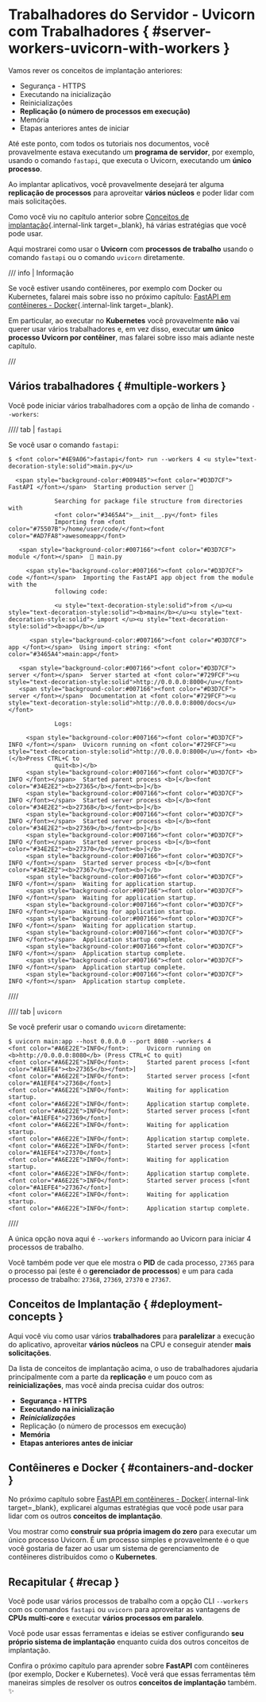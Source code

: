 # Trabalhadores do Servidor - Uvicorn com Trabalhadores { #server-workers-uvicorn-with-workers }

Vamos rever os conceitos de implantação anteriores:

* Segurança - HTTPS
* Executando na inicialização
* Reinicializações
* **Replicação (o número de processos em execução)**
* Memória
* Etapas anteriores antes de iniciar

Até este ponto, com todos os tutoriais nos documentos, você provavelmente estava executando um **programa de servidor**, por exemplo, usando o comando `fastapi`, que executa o Uvicorn, executando um **único processo**.

Ao implantar aplicativos, você provavelmente desejará ter alguma **replicação de processos** para aproveitar **vários núcleos** e poder lidar com mais solicitações.

Como você viu no capítulo anterior sobre [Conceitos de implantação](concepts.md){.internal-link target=_blank}, há várias estratégias que você pode usar.

Aqui mostrarei como usar o **Uvicorn** com **processos de trabalho** usando o comando `fastapi` ou o comando `uvicorn` diretamente.

/// info | Informação

Se você estiver usando contêineres, por exemplo com Docker ou Kubernetes, falarei mais sobre isso no próximo capítulo: [FastAPI em contêineres - Docker](docker.md){.internal-link target=_blank}.

Em particular, ao executar no **Kubernetes** você provavelmente **não** vai querer usar vários trabalhadores e, em vez disso, executar **um único processo Uvicorn por contêiner**, mas falarei sobre isso mais adiante neste capítulo.

///

## Vários trabalhadores { #multiple-workers }

Você pode iniciar vários trabalhadores com a opção de linha de comando `--workers`:

//// tab | `fastapi`

Se você usar o comando `fastapi`:

<div class="termy">

```console
$ <font color="#4E9A06">fastapi</font> run --workers 4 <u style="text-decoration-style:solid">main.py</u>

  <span style="background-color:#009485"><font color="#D3D7CF"> FastAPI </font></span>  Starting production server 🚀

             Searching for package file structure from directories with
             <font color="#3465A4">__init__.py</font> files
             Importing from <font color="#75507B">/home/user/code/</font><font color="#AD7FA8">awesomeapp</font>

   <span style="background-color:#007166"><font color="#D3D7CF"> module </font></span>  🐍 main.py

     <span style="background-color:#007166"><font color="#D3D7CF"> code </font></span>  Importing the FastAPI app object from the module with the
             following code:

             <u style="text-decoration-style:solid">from </u><u style="text-decoration-style:solid"><b>main</b></u><u style="text-decoration-style:solid"> import </u><u style="text-decoration-style:solid"><b>app</b></u>

      <span style="background-color:#007166"><font color="#D3D7CF"> app </font></span>  Using import string: <font color="#3465A4">main:app</font>

   <span style="background-color:#007166"><font color="#D3D7CF"> server </font></span>  Server started at <font color="#729FCF"><u style="text-decoration-style:solid">http://0.0.0.0:8000</u></font>
   <span style="background-color:#007166"><font color="#D3D7CF"> server </font></span>  Documentation at <font color="#729FCF"><u style="text-decoration-style:solid">http://0.0.0.0:8000/docs</u></font>

             Logs:

     <span style="background-color:#007166"><font color="#D3D7CF"> INFO </font></span>  Uvicorn running on <font color="#729FCF"><u style="text-decoration-style:solid">http://0.0.0.0:8000</u></font> <b>(</b>Press CTRL+C to
             quit<b>)</b>
     <span style="background-color:#007166"><font color="#D3D7CF"> INFO </font></span>  Started parent process <b>[</b><font color="#34E2E2"><b>27365</b></font><b>]</b>
     <span style="background-color:#007166"><font color="#D3D7CF"> INFO </font></span>  Started server process <b>[</b><font color="#34E2E2"><b>27368</b></font><b>]</b>
     <span style="background-color:#007166"><font color="#D3D7CF"> INFO </font></span>  Started server process <b>[</b><font color="#34E2E2"><b>27369</b></font><b>]</b>
     <span style="background-color:#007166"><font color="#D3D7CF"> INFO </font></span>  Started server process <b>[</b><font color="#34E2E2"><b>27370</b></font><b>]</b>
     <span style="background-color:#007166"><font color="#D3D7CF"> INFO </font></span>  Started server process <b>[</b><font color="#34E2E2"><b>27367</b></font><b>]</b>
     <span style="background-color:#007166"><font color="#D3D7CF"> INFO </font></span>  Waiting for application startup.
     <span style="background-color:#007166"><font color="#D3D7CF"> INFO </font></span>  Waiting for application startup.
     <span style="background-color:#007166"><font color="#D3D7CF"> INFO </font></span>  Waiting for application startup.
     <span style="background-color:#007166"><font color="#D3D7CF"> INFO </font></span>  Waiting for application startup.
     <span style="background-color:#007166"><font color="#D3D7CF"> INFO </font></span>  Application startup complete.
     <span style="background-color:#007166"><font color="#D3D7CF"> INFO </font></span>  Application startup complete.
     <span style="background-color:#007166"><font color="#D3D7CF"> INFO </font></span>  Application startup complete.
     <span style="background-color:#007166"><font color="#D3D7CF"> INFO </font></span>  Application startup complete.
```

</div>

////

//// tab | `uvicorn`

Se você preferir usar o comando `uvicorn` diretamente:

<div class="termy">

```console
$ uvicorn main:app --host 0.0.0.0 --port 8080 --workers 4
<font color="#A6E22E">INFO</font>:     Uvicorn running on <b>http://0.0.0.0:8080</b> (Press CTRL+C to quit)
<font color="#A6E22E">INFO</font>:     Started parent process [<font color="#A1EFE4"><b>27365</b></font>]
<font color="#A6E22E">INFO</font>:     Started server process [<font color="#A1EFE4">27368</font>]
<font color="#A6E22E">INFO</font>:     Waiting for application startup.
<font color="#A6E22E">INFO</font>:     Application startup complete.
<font color="#A6E22E">INFO</font>:     Started server process [<font color="#A1EFE4">27369</font>]
<font color="#A6E22E">INFO</font>:     Waiting for application startup.
<font color="#A6E22E">INFO</font>:     Application startup complete.
<font color="#A6E22E">INFO</font>:     Started server process [<font color="#A1EFE4">27370</font>]
<font color="#A6E22E">INFO</font>:     Waiting for application startup.
<font color="#A6E22E">INFO</font>:     Application startup complete.
<font color="#A6E22E">INFO</font>:     Started server process [<font color="#A1EFE4">27367</font>]
<font color="#A6E22E">INFO</font>:     Waiting for application startup.
<font color="#A6E22E">INFO</font>:     Application startup complete.
```

</div>

////

A única opção nova aqui é `--workers` informando ao Uvicorn para iniciar 4 processos de trabalho.

Você também pode ver que ele mostra o **PID** de cada processo, `27365` para o processo pai (este é o **gerenciador de processos**) e um para cada processo de trabalho: `27368`, `27369`, `27370` e `27367`.

## Conceitos de Implantação { #deployment-concepts }

Aqui você viu como usar vários **trabalhadores** para **paralelizar** a execução do aplicativo, aproveitar **vários núcleos** na CPU e conseguir atender **mais solicitações**.

Da lista de conceitos de implantação acima, o uso de trabalhadores ajudaria principalmente com a parte da **replicação** e um pouco com as **reinicializações**, mas você ainda precisa cuidar dos outros:

* **Segurança - HTTPS**
* **Executando na inicialização**
* ***Reinicializações***
* Replicação (o número de processos em execução)
* **Memória**
* **Etapas anteriores antes de iniciar**

## Contêineres e Docker { #containers-and-docker }

No próximo capítulo sobre [FastAPI em contêineres - Docker](docker.md){.internal-link target=_blank}, explicarei algumas estratégias que você pode usar para lidar com os outros **conceitos de implantação**.

Vou mostrar como **construir sua própria imagem do zero** para executar um único processo Uvicorn. É um processo simples e provavelmente é o que você gostaria de fazer ao usar um sistema de gerenciamento de contêineres distribuídos como o **Kubernetes**.

## Recapitular { #recap }

Você pode usar vários processos de trabalho com a opção CLI `--workers` com os comandos `fastapi` ou `uvicorn` para aproveitar as vantagens de **CPUs multi-core** e executar **vários processos em paralelo**.

Você pode usar essas ferramentas e ideias se estiver configurando **seu próprio sistema de implantação** enquanto cuida dos outros conceitos de implantação.

Confira o próximo capítulo para aprender sobre **FastAPI** com contêineres (por exemplo, Docker e Kubernetes). Você verá que essas ferramentas têm maneiras simples de resolver os outros **conceitos de implantação** também. ✨
